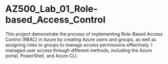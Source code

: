 # AZ500_Lab_01_Role-based_Access_Control
This project demonstrate the process of implementing Role-Based Access Control (RBAC) in Azure by creating Azure users and groups, as well as assigning roles to groups to manage access permissions effectively. I managed user access through different methods, including the Azure portal, PowerShell, and Azure CLI.
